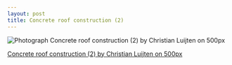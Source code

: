 ```yaml
---
layout: post
title: Concrete roof construction (2)
---
```

<div class="pixels-photo">
  <p><img src="https://drscdn.500px.org/photo/1973681/m%3D900/7e536bf6c1f6bc7eb6709f95cd884c18" alt="Photograph Concrete roof construction (2) by Christian Luijten on 500px"></p>
  <a href="https://500px.com/photo/1973681/concrete-roof-construction-(2)-by-christian-luijten">Concrete roof construction (2) by Christian Luijten on 500px</a>
</div>
<script type="text/javascript" src="https://500px.com/embed.js"></script>
